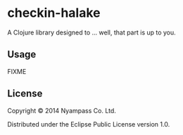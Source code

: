 # checkin-halake

A Clojure library designed to ... well, that part is up to you.

## Usage

FIXME

## License

Copyright © 2014 Nyampass Co. Ltd.

Distributed under the Eclipse Public License version 1.0.
